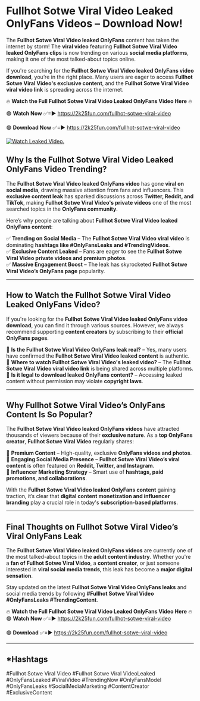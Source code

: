 # Fullhot Sotwe Viral Video Leaked OnlyFans Videos – Download Now!

The **Fullhot Sotwe Viral Video leaked OnlyFans** content has taken the internet by storm! The **viral video** featuring **Fullhot Sotwe Viral Video leaked OnlyFans clips** is now trending on various **social media platforms**, making it one of the most talked-about topics online.  

If you're searching for the **Fullhot Sotwe Viral Video leaked OnlyFans video download**, you’re in the right place. Many users are eager to access **Fullhot Sotwe Viral Video's exclusive content**, and the **Fullhot Sotwe Viral Video viral video link** is spreading across the internet.  

🔥 **Watch the Full Fullhot Sotwe Viral Video Leaked OnlyFans Video Here** 🔥  

🟢 **Watch Now** ✅=► https://2k25fun.com/fullhot-sotwe-viral-video

🟢 **Download Now** ✅=► https://2k25fun.com/fullhot-sotwe-viral-video

[![Watch Leaked Video.](https://miro.medium.com/v2/resize:fit:828/format:webp/1*cilzJN44JGOrTw9NJCrNHA.gif "Watch Leaked Video")](https://2k25fun.com/fullhot-sotwe-viral-video)

## **Why Is the Fullhot Sotwe Viral Video Leaked OnlyFans Video Trending?**  

The **Fullhot Sotwe Viral Video leaked OnlyFans video** has gone **viral on social media**, drawing massive attention from fans and influencers. This **exclusive content leak** has sparked discussions across **Twitter, Reddit, and TikTok**, making **Fullhot Sotwe Viral Video's private videos** one of the most searched topics in the **OnlyFans community**.  

Here’s why people are talking about **Fullhot Sotwe Viral Video leaked OnlyFans content**:  

✅ **Trending on Social Media** – The **Fullhot Sotwe Viral Video viral video** is dominating **hashtags like #OnlyFansLeaks and #TrendingVideos**.  
✅ **Exclusive Content Leaked** – Fans are eager to see the **Fullhot Sotwe Viral Video private videos and premium photos**.  
✅ **Massive Engagement Boost** – The leak has skyrocketed **Fullhot Sotwe Viral Video’s OnlyFans page** popularity.  

---

## **How to Watch the Fullhot Sotwe Viral Video Leaked OnlyFans Video?**  

If you're looking for the **Fullhot Sotwe Viral Video leaked OnlyFans video download**, you can find it through various sources. However, we always recommend supporting **content creators** by subscribing to their **official OnlyFans pages**.  

🔹 **Is the Fullhot Sotwe Viral Video OnlyFans leak real?** – Yes, many users have confirmed the **Fullhot Sotwe Viral Video leaked content** is authentic.  
🔹 **Where to watch Fullhot Sotwe Viral Video's leaked video?** – The **Fullhot Sotwe Viral Video viral video link** is being shared across multiple platforms.  
🔹 **Is it legal to download leaked OnlyFans content?** – Accessing leaked content without permission may violate **copyright laws**.  

---

## **Why Fullhot Sotwe Viral Video’s OnlyFans Content Is So Popular?**  

The **Fullhot Sotwe Viral Video leaked OnlyFans videos** have attracted thousands of viewers because of their **exclusive nature**. As a **top OnlyFans creator**, **Fullhot Sotwe Viral Video** regularly shares:  

📌 **Premium Content** – High-quality, exclusive **OnlyFans videos and photos**.  
📌 **Engaging Social Media Presence** – **Fullhot Sotwe Viral Video’s viral content** is often featured on **Reddit, Twitter, and Instagram**.  
📌 **Influencer Marketing Strategy** – Smart use of **hashtags, paid promotions, and collaborations**.  

With the **Fullhot Sotwe Viral Video leaked OnlyFans content** gaining traction, it’s clear that **digital content monetization and influencer branding** play a crucial role in today's **subscription-based platforms**.  

---

## **Final Thoughts on Fullhot Sotwe Viral Video’s Viral OnlyFans Leak**  

The **Fullhot Sotwe Viral Video leaked OnlyFans videos** are currently one of the most talked-about topics in the **adult content industry**. Whether you're a **fan of Fullhot Sotwe Viral Video**, a **content creator**, or just someone interested in **viral social media trends**, this leak has become a **major digital sensation**.  

Stay updated on the latest **Fullhot Sotwe Viral Video OnlyFans leaks** and social media trends by following **#Fullhot Sotwe Viral Video #OnlyFansLeaks #TrendingContent**.  

🔥 **Watch the Full Fullhot Sotwe Viral Video Leaked OnlyFans Video Here** 🔥  
🟢 **Watch Now** ✅=► https://2k25fun.com/fullhot-sotwe-viral-video

🟢 **Download** ✅=► https://2k25fun.com/fullhot-sotwe-viral-video

---

## *Hashtags
#Fullhot Sotwe Viral Video #Fullhot Sotwe Viral VideoLeaked #OnlyFansLeaked #ViralVideo #TrendingNow #OnlyFansModel #OnlyFansLeaks #SocialMediaMarketing #ContentCreator #ExclusiveContent  